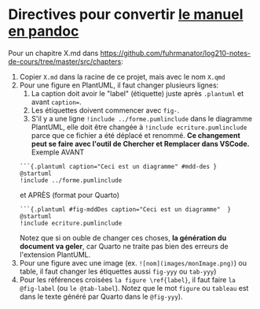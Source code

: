 # Directives pour convertir [le manuel en pandoc](https://github.com/fuhrmanator/log210-notes-de-cours)

Pour un chapitre X.md dans https://github.com/fuhrmanator/log210-notes-de-cours/tree/master/src/chapters:

1. Copier `X.md` dans la racine de ce projet, mais avec le nom `X.qmd`
1. Pour une figure en PlantUML, il faut changer plusieurs lignes: 
   1. La caption doit avoir le "label" (étiquette) juste après `.plantuml` et avant `caption=`.
   1. Les étiquettes doivent commencer avec `fig-`.
   1. S'il y a une ligne `!include ../forme.pumlinclude` dans le diagramme PlantUML, elle doit être changée à `!include ecriture.pumlinclude` parce que ce fichier a été déplacé et renommé. **Ce changement peut se faire avec l'outil de Chercher et Remplacer dans VSCode.**
   Exemple AVANT
   ```
   ```{.plantuml caption="Ceci est un diagramme" #mdd-des }
   @startuml
   !include ../forme.pumlinclude
   ```
   et APRÈS (format pour Quarto)
   ```
   ```{.plantuml #fig-mddDes caption="Ceci est un diagramme"  }
   @startuml
   !include ecriture.pumlinclude
   ```
   Notez que si on ouble de changer ces choses, **la génération du document va geler**, car Quarto ne traite pas bien des erreurs de l'extension PlantUML. 
1. Pour une figure avec une image (ex. `![nom](images/monImage.png)`) ou table, il faut changer les étiquettes aussi `fig-yyy` ou `tab-yyy`) 
1. Pour les références croisées `la figure \ref{label}`, il faut faire `la @fig-label` (ou `le @tab-label`). Notez que le mot `figure` ou `tableau` est dans le texte généré par Quarto dans le `@fig-yyy`).
